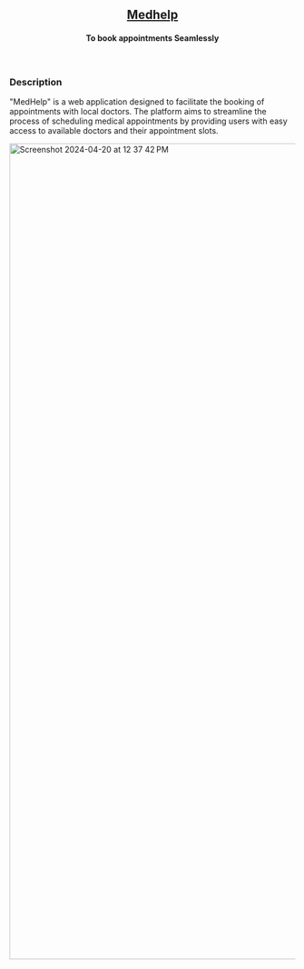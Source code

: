 <h2 align="center"><u>Medhelp</u></h2>

<h4 align="center"> To book appointments Seamlessly </h4>

<p align="center">
<br>
</p>

### Description

"MedHelp" is a web application designed to facilitate the booking of appointments with local doctors. The platform aims to streamline the process of scheduling medical appointments by providing users with easy access to available doctors and their appointment slots.

<img width="1436" alt="Screenshot 2024-04-20 at 12 37 42 PM" src="https://github.com/BRAVO23111/Medhelp-2/assets/89589614/e69e428d-0e93-44c8-a3bf-110e9a09d9ea">
